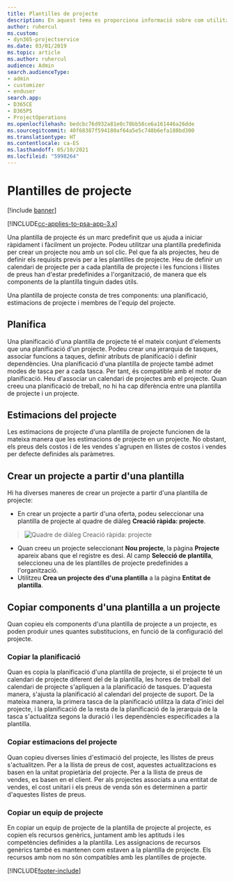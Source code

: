 ```yaml
---
title: Plantilles de projecte
description: En aquest tema es proporciona informació sobre com utilitzar les plantilles de projecte per a la configuració ràpida del projecte.
author: ruhercul
ms.custom:
- dyn365-projectservice
ms.date: 03/01/2019
ms.topic: article
ms.author: ruhercul
audience: Admin
search.audienceType:
- admin
- customizer
- enduser
search.app:
- D365CE
- D365PS
- ProjectOperations
ms.openlocfilehash: bedcbc76d932a81e0c78bb58ce6a161446a26dde
ms.sourcegitcommit: 40f68387f594180af64a5e5c748b6efa188bd300
ms.translationtype: HT
ms.contentlocale: ca-ES
ms.lasthandoff: 05/10/2021
ms.locfileid: "5998264"
---
```

# <a name="project-templates"></a>Plantilles de projecte 

[!include [banner](../includes/psa-now-project-operations.md)]

[!INCLUDE[cc-applies-to-psa-app-3.x](../includes/cc-applies-to-psa-app-3x.md)]

Una plantilla de projecte és un marc predefinit que us ajuda a iniciar ràpidament i fàcilment un projecte. Podeu utilitzar una plantilla predefinida per crear un projecte nou amb un sol clic. Pel que fa als projectes, heu de definir els requisits previs per a les plantilles de projecte. Heu de definir un calendari de projecte per a cada plantilla de projecte i les funcions i llistes de preus han d'estar predefinides a l'organització, de manera que els components de la plantilla tinguin dades útils.

Una plantilla de projecte consta de tres components: una planificació, estimacions de projecte i membres de l'equip del projecte.

## <a name="schedule"></a>Planifica

Una planificació d'una plantilla de projecte té el mateix conjunt d'elements que una planificació d'un projecte. Podeu crear una jerarquia de tasques, associar funcions a taques, definir atributs de planificació i definir dependències. Una planificació d'una plantilla de projecte també admet modes de tasca per a cada tasca. Per tant, és compatible amb el motor de planificació. Heu d'associar un calendari de projectes amb el projecte. Quan creeu una planificació de treball, no hi ha cap diferència entre una plantilla de projecte i un projecte.

## <a name="project-estimates"></a>Estimacions del projecte

Les estimacions de projecte d'una plantilla de projecte funcionen de la mateixa manera que les estimacions de projecte en un projecte. No obstant, els preus dels costos i de les vendes s'agrupen en llistes de costos i vendes per defecte definides als paràmetres.

## <a name="creating-a-project-from-a-template"></a>Crear un projecte a partir d'una plantilla
 
Hi ha diverses maneres de crear un projecte a partir d'una plantilla de projecte:

- En crear un projecte a partir d'una oferta, podeu seleccionar una plantilla de projecte al quadre de diàleg **Creació ràpida: projecte**.

> ![Quadre de diàleg Creació ràpida: projecte](media/project-11.png)

- Quan creeu un projecte seleccionant **Nou projecte**, la pàgina **Projecte** apareix abans que el registre es desi. Al camp **Selecció de plantilla**, seleccioneu una de les plantilles de projecte predefinides a l'organització.
- Utilitzeu **Crea un projecte des d'una plantilla** a la pàgina **Entitat de plantilla**.

## <a name="copying-components-of-template-to-project"></a>Copiar components d'una plantilla a un projecte

Quan copieu els components d'una plantilla de projecte a un projecte, es poden produir unes quantes substitucions, en funció de la configuració del projecte.

### <a name="copying-the-schedule"></a>Copiar la planificació

Quan es copia la planificació d'una plantilla de projecte, si el projecte té un calendari de projecte diferent del de la plantilla, les hores de treball del calendari de projecte s'apliquen a la planificació de tasques. D'aquesta manera, s'ajusta la planificació al calendari del projecte de suport. De la mateixa manera, la primera tasca de la planificació utilitza la data d'inici del projecte, i la planificació de la resta de la planificació de la jerarquia de la tasca s'actualitza segons la duració i les dependències especificades a la plantilla. 

### <a name="copying-project-estimates"></a>Copiar estimacions del projecte 

Quan copieu diverses línies d'estimació del projecte, les llistes de preus s'actualitzen. Per a la llista de preus de cost, aquestes actualitzacions es basen en la unitat propietària del projecte. Per a la llista de preus de vendes, es basen en el client. Per als projectes associats a una entitat de vendes, el cost unitari i els preus de venda són es determinen a partir d'aquestes llistes de preus.

### <a name="copying-a-project-team"></a>Copiar un equip de projecte

En copiar un equip de projecte de la plantilla de projecte al projecte, es copien els recursos genèrics, juntament amb les aptituds i les competències definides a la plantilla. Les assignacions de recursos genèrics també es mantenen com estaven a la plantilla de projecte. Els recursos amb nom no són compatibles amb les plantilles de projecte.


[!INCLUDE[footer-include](../includes/footer-banner.md)]